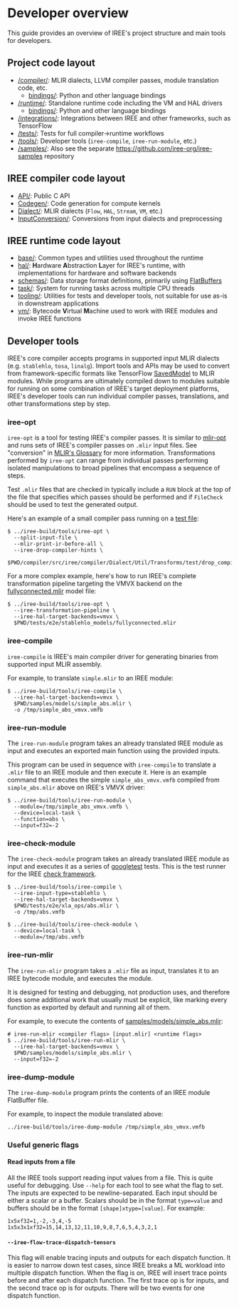 # Developer overview

This guide provides an overview of IREE's project structure and main tools for
developers.

## Project code layout

* [/compiler/](https://github.com/openxla/iree/blob/main/compiler/):
  MLIR dialects, LLVM compiler passes, module translation code, etc.
    * [bindings/](https://github.com/openxla/iree/blob/main/compiler/bindings/):
    Python and other language bindings
* [/runtime/](https://github.com/openxla/iree/tree/main/runtime/):
  Standalone runtime code including the VM and HAL drivers
    * [bindings/](https://github.com/openxla/iree/tree/main/runtime/bindings/):
    Python and other language bindings
* [/integrations/](https://github.com/openxla/iree/blob/main/integrations/):
  Integrations between IREE and other frameworks, such as TensorFlow
* [/tests/](https://github.com/openxla/iree/blob/main/tests/):
  Tests for full compiler->runtime workflows
* [/tools/](https://github.com/openxla/iree/blob/main/tools/):
  Developer tools (`iree-compile`, `iree-run-module`, etc.)
* [/samples/](https://github.com/openxla/iree/blob/main/samples/): Also see the
  separate <https://github.com/iree-org/iree-samples> repository

## IREE compiler code layout

* [API/](https://github.com/openxla/iree/tree/main/compiler/src/iree/compiler/API):
  Public C API
* [Codegen/](https://github.com/openxla/iree/tree/main/compiler/src/iree/compiler/Codegen):
  Code generation for compute kernels
* [Dialect/](https://github.com/openxla/iree/tree/main/compiler/src/iree/compiler/Dialect):
  MLIR dialects (`Flow`, `HAL`, `Stream`, `VM`, etc.)
* [InputConversion/](https://github.com/openxla/iree/tree/main/compiler/src/iree/compiler/InputConversion):
  Conversions from input dialects and preprocessing

## IREE runtime code layout

* [base/](https://github.com/openxla/iree/blob/main/runtime/src/iree/base/):
  Common types and utilities used throughout the runtime
* [hal/](https://github.com/openxla/iree/blob/main/runtime/src/iree/hal/):
  **H**ardware **A**bstraction **L**ayer for IREE's runtime, with
  implementations for hardware and software backends
* [schemas/](https://github.com/openxla/iree/blob/main/runtime/src/iree/schemas/):
  Data storage format definitions, primarily using
  [FlatBuffers](https://google.github.io/flatbuffers/)
* [task/](https://github.com/openxla/iree/blob/main/runtime/src/iree/task/):
  System for running tasks across multiple CPU threads
* [tooling/](https://github.com/openxla/iree/blob/main/runtime/src/iree/tooling/):
  Utilities for tests and developer tools, not suitable for use as-is in
  downstream applications
* [vm/](https://github.com/openxla/iree/blob/main/runtime/src/iree/vm/):
  Bytecode **V**irtual **M**achine used to work with IREE modules and invoke
  IREE functions

## Developer tools

IREE's core compiler accepts programs in supported input MLIR dialects (e.g.
`stablehlo`, `tosa`, `linalg`). Import tools and APIs may be used to convert
from framework-specific formats like TensorFlow
[SavedModel](https://www.tensorflow.org/guide/saved_model) to MLIR modules.
While programs are ultimately compiled down to modules suitable for running on
some combination of IREE's target deployment platforms, IREE's developer tools
can run individual compiler passes, translations, and other transformations step
by step.

### iree-opt

`iree-opt` is a tool for testing IREE's compiler passes. It is similar to
[mlir-opt](https://github.com/llvm/llvm-project/tree/main/mlir/tools/mlir-opt)
and runs sets of IREE's compiler passes on `.mlir` input files. See "conversion"
in [MLIR's Glossary](https://mlir.llvm.org/getting_started/Glossary/#conversion)
for more information. Transformations performed by `iree-opt` can range from
individual passes performing isolated manipulations to broad pipelines that
encompass a sequence of steps.

Test `.mlir` files that are checked in typically include a `RUN` block at the
top of the file that specifies which passes should be performed and if
`FileCheck` should be used to test the generated output.

Here's an example of a small compiler pass running on a
[test file](https://github.com/openxla/iree/blob/main/compiler/src/iree/compiler/Dialect/Util/Transforms/test/drop_compiler_hints.mlir):

```shell
$ ../iree-build/tools/iree-opt \
  --split-input-file \
  --mlir-print-ir-before-all \
  --iree-drop-compiler-hints \
  $PWD/compiler/src/iree/compiler/Dialect/Util/Transforms/test/drop_compiler_hints.mlir
```

For a more complex example, here's how to run IREE's complete transformation
pipeline targeting the VMVX backend on the
[fullyconnected.mlir](https://github.com/openxla/iree/blob/main/tests/e2e/stablehlo_models/fullyconnected.mlir)
model file:

```shell
$ ../iree-build/tools/iree-opt \
  --iree-transformation-pipeline \
  --iree-hal-target-backends=vmvx \
  $PWD/tests/e2e/stablehlo_models/fullyconnected.mlir
```

### iree-compile

`iree-compile` is IREE's main compiler driver for generating binaries from
supported input MLIR assembly.

For example, to translate `simple.mlir` to an IREE module:

```shell
$ ../iree-build/tools/iree-compile \
  --iree-hal-target-backends=vmvx \
  $PWD/samples/models/simple_abs.mlir \
  -o /tmp/simple_abs_vmvx.vmfb
```

### iree-run-module

The `iree-run-module` program takes an already translated IREE module as input
and executes an exported main function using the provided inputs.

This program can be used in sequence with `iree-compile` to translate a
`.mlir` file to an IREE module and then execute it. Here is an example command
that executes the simple `simple_abs_vmvx.vmfb` compiled from `simple_abs.mlir`
above on IREE's VMVX driver:

```shell
$ ../iree-build/tools/iree-run-module \
  --module=/tmp/simple_abs_vmvx.vmfb \
  --device=local-task \
  --function=abs \
  --input=f32=-2
```

### iree-check-module

The `iree-check-module` program takes an already translated IREE module as input
and executes it as a series of
[googletest](https://github.com/google/googletest) tests. This is the test
runner for the IREE [check framework](./testing-guide.md#end-to-end-tests).

```shell
$ ../iree-build/tools/iree-compile \
  --iree-input-type=stablehlo \
  --iree-hal-target-backends=vmvx \
  $PWD/tests/e2e/xla_ops/abs.mlir \
  -o /tmp/abs.vmfb
```

```shell
$ ../iree-build/tools/iree-check-module \
  --device=local-task \
  --module=/tmp/abs.vmfb
```

### iree-run-mlir

The `iree-run-mlir` program takes a `.mlir` file as input, translates it to an
IREE bytecode module, and executes the module.

It is designed for testing and debugging, not production uses, and therefore
does some additional work that usually must be explicit, like marking every
function as exported by default and running all of them.

For example, to execute the contents of
[samples/models/simple_abs.mlir](https://github.com/openxla/iree/blob/main/samples/models/simple_abs.mlir):

```shell
# iree-run-mlir <compiler flags> [input.mlir] <runtime flags>
$ ../iree-build/tools/iree-run-mlir \
  --iree-hal-target-backends=vmvx \
  $PWD/samples/models/simple_abs.mlir \
  --input=f32=-2
```

### iree-dump-module

The `iree-dump-module` program prints the contents of an IREE module FlatBuffer
file.

For example, to inspect the module translated above:

```shell
../iree-build/tools/iree-dump-module /tmp/simple_abs_vmvx.vmfb
```

### Useful generic flags

#### Read inputs from a file

All the IREE tools support reading input values from a file. This is quite
useful for debugging. Use `--help` for each tool to see what the flag to set.
The inputs are expected to be newline-separated. Each input should be either a
scalar or a buffer. Scalars should be in the format `type=value` and buffers
should be in the format `[shape]xtype=[value]`. For example:

``` text
1x5xf32=1,-2,-3,4,-5
1x5x3x1xf32=15,14,13,12,11,10,9,8,7,6,5,4,3,2,1
```

#### `--iree-flow-trace-dispatch-tensors`

This flag will enable tracing inputs and outputs for each dispatch function. It
is easier to narrow down test cases, since IREE breaks a ML workload into
multiple dispatch function. When the flag is on, IREE will insert trace points
before and after each dispatch function. The first trace op is for inputs, and
the second trace op is for outputs. There will be two events for one dispatch
function.
